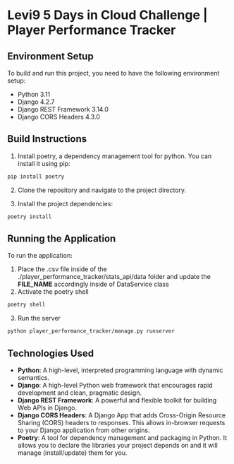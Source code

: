 # Levi9 5 Days in Cloud Challenge | Player Performance Tracker

## Environment Setup

To build and run this project, you need to have the following environment setup:

- Python 3.11
- Django 4.2.7
- Django REST Framework 3.14.0
- Django CORS Headers 4.3.0

## Build Instructions

1. Install poetry, a dependency management tool for python. You can install it using pip:

```bash
pip install poetry
```

2. Clone the repository and navigate to the project directory.

3. Install the project dependencies:

```bash
poetry install
```

## Running the Application

To run the application:
1. Place the .csv file inside of the ./player_performance_tracker/stats_api/data folder and update the **FILE_NAME** accordingly inside of DataService class
2. Activate the poetry shell
```bash
poetry shell
```
3. Run the server
```bash
python player_performance_tracker/manage.py runserver
```
## Technologies Used

- **Python**: A high-level, interpreted programming language with dynamic semantics.
- **Django**: A high-level Python web framework that encourages rapid development and clean, pragmatic design.
- **Django REST Framework**: A powerful and flexible toolkit for building Web APIs in Django.
- **Django CORS Headers**: A Django App that adds Cross-Origin Resource Sharing (CORS) headers to responses. This allows in-browser requests to your Django application from other origins.
- **Poetry**: A tool for dependency management and packaging in Python. It allows you to declare the libraries your project depends on and it will manage (install/update) them for you.
